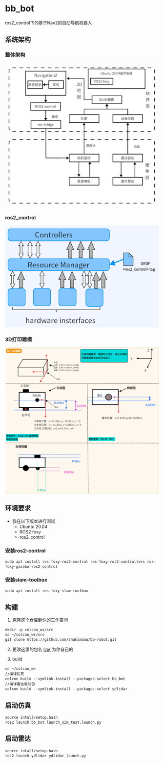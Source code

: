 # bb_bot
ros2_control下的基于Nav2的自动导航机器人
## 系统架构
### 整体架构
![Image text](./doc/bb_bot系统.png)
### ros2_control
![Image text](./doc/hardware-interfaces.png)
### 3D打印建模
![Image text](./doc/bb_bot建模.png)
## 环境要求
- 我在以下版本进行测试
    - Ubuntu 20.04
    - ROS2 foxy
    - ros2_control
### 安装ros2-control
```
sudo apt install ros-foxy-ros2-control ros-foxy-ros2-controllers ros-foxy-gazebo-ros2-control

```
### 安装slam-toolbox
```
sudo apt install ros-foxy-slam-toolbox

```

## 构建
1. 克隆这个仓库到你的工作空间
```
mkdir -p colcon_ws/src
cd ~/colcon_ws/src
git clone https://github.com/shakimaaa/bb-robot.git
```

2. 更改这里的包名 [line](bb_bot/launch/launch_sim_test.launch.py#L20) 为你自己的

3. build
```
cd ~/colcon_ws
//编译仿真
colcon build --symlink-install --packages-select bb_bot
//编译雷达驱动包
colcon build --symlink-install --packages-select ydlidar
```

## 启动仿真
```
source intall/setup.bash
ros2 launch bb_bot launch_sim_test.launch.py
```

## 启动雷达
```
source intall/setup.bash
ros2 launch ydlidar ydlidar_launch.py
```
